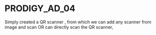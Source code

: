 # PRODIGY_AD_04
Simply created a QR scanner , from which we can add any scanner from image and scan OR can directly scan the QR scanner,

